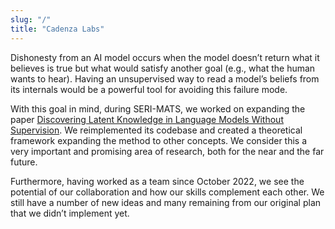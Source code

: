 ```yaml
---
slug: "/"
title: "Cadenza Labs"
---
```


Dishonesty from an AI model occurs when the model doesn’t return what it believes is true but what would satisfy another goal (e.g., what the human wants to hear). Having an unsupervised way to read a model’s beliefs from its internals would be a powerful tool for avoiding this failure mode. 

With this goal in mind, during SERI-MATS, we worked on expanding the paper [Discovering Latent Knowledge in Language Models Without Supervision](https://arxiv.org/abs/2212.03827).
We reimplemented its codebase and created a theoretical framework expanding the method to other concepts. We consider this a very important and promising area of research, both for the near and the far future. 

Furthermore, having worked as a team since October 2022, we see the potential of our collaboration and how our skills complement each other. We still have a number of new ideas and many remaining from our original plan that we didn’t implement yet.

